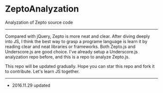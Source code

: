 # ZeptoAnalyzation
Analyzation of Zepto source code

---

Compared with jQuery, Zepto is more neat and clear. After diving deeply into JS, I think the best way to grasp a programe language is learn it by reading clear and neat libraries or frameworks. Both Zepto.js and Underscore.js are good choice. I've already setup a Underscore.js analyzation repo before, and this is a repo to analyze Zepto.js.

This repo will be updated gradually. Hope you can star this repo and fork it to contribute. Let's learn JS together.


---

- 2016.11.29 updated